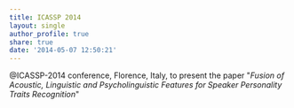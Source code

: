 ```yaml
---
title: ICASSP 2014
layout: single
author_profile: true
share: true
date: '2014-05-07 12:50:21'
---
```


@ICASSP-2014 conference, Florence, Italy, to present the paper "_Fusion of Acoustic, Linguistic and Psycholinguistic Features for Speaker Personality Traits Recognition_"